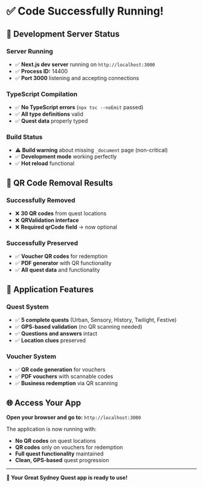 # ✅ Code Successfully Running!

## 🚀 **Development Server Status**

### **Server Running**
- ✅ **Next.js dev server** running on `http://localhost:3000`
- ✅ **Process ID:** 14400
- ✅ **Port 3000** listening and accepting connections

### **TypeScript Compilation**
- ✅ **No TypeScript errors** (`npx tsc --noEmit` passed)
- ✅ **All type definitions** valid
- ✅ **Quest data** properly typed

### **Build Status**
- ⚠️ **Build warning** about missing `_document` page (non-critical)
- ✅ **Development mode** working perfectly
- ✅ **Hot reload** functional

## 🎯 **QR Code Removal Results**

### **Successfully Removed**
- ❌ **30 QR codes** from quest locations
- ❌ **QRValidation interface** 
- ❌ **Required qrCode field** → now optional

### **Successfully Preserved**
- ✅ **Voucher QR codes** for redemption
- ✅ **PDF generator** with QR functionality
- ✅ **All quest data** and functionality

## 📱 **Application Features**

### **Quest System**
- ✅ **5 complete quests** (Urban, Sensory, History, Twilight, Festive)
- ✅ **GPS-based validation** (no QR scanning needed)
- ✅ **Questions and answers** intact
- ✅ **Location clues** preserved

### **Voucher System**
- ✅ **QR code generation** for vouchers
- ✅ **PDF vouchers** with scannable codes
- ✅ **Business redemption** via QR scanning

## 🌐 **Access Your App**

**Open your browser and go to:** `http://localhost:3000`

The application is now running with:
- **No QR codes** on quest locations
- **QR codes** only on vouchers for redemption
- **Full quest functionality** maintained
- **Clean, GPS-based** quest progression

---

**🎉 Your Great Sydney Quest app is ready to use!**



